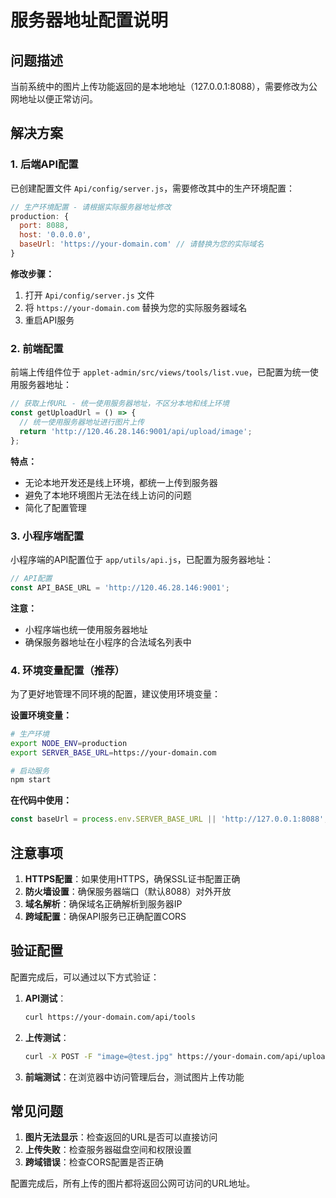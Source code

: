 # 服务器地址配置说明

## 问题描述
当前系统中的图片上传功能返回的是本地地址（127.0.0.1:8088），需要修改为公网地址以便正常访问。

## 解决方案

### 1. 后端API配置

已创建配置文件 `Api/config/server.js`，需要修改其中的生产环境配置：

```javascript
// 生产环境配置 - 请根据实际服务器地址修改
production: {
  port: 8088,
  host: '0.0.0.0',
  baseUrl: 'https://your-domain.com' // 请替换为您的实际域名
}
```

**修改步骤：**
1. 打开 `Api/config/server.js` 文件
2. 将 `https://your-domain.com` 替换为您的实际服务器域名
3. 重启API服务

### 2. 前端配置

前端上传组件位于 `applet-admin/src/views/tools/list.vue`，已配置为统一使用服务器地址：

```javascript
// 获取上传URL - 统一使用服务器地址，不区分本地和线上环境
const getUploadUrl = () => {
  // 统一使用服务器地址进行图片上传
  return 'http://120.46.28.146:9001/api/upload/image';
};
```

**特点：**
- 无论本地开发还是线上环境，都统一上传到服务器
- 避免了本地环境图片无法在线上访问的问题
- 简化了配置管理

### 3. 小程序端配置

小程序端的API配置位于 `app/utils/api.js`，已配置为服务器地址：

```javascript
// API配置
const API_BASE_URL = 'http://120.46.28.146:9001';
```

**注意：**
- 小程序端也统一使用服务器地址
- 确保服务器地址在小程序的合法域名列表中

### 4. 环境变量配置（推荐）

为了更好地管理不同环境的配置，建议使用环境变量：

**设置环境变量：**
```bash
# 生产环境
export NODE_ENV=production
export SERVER_BASE_URL=https://your-domain.com

# 启动服务
npm start
```

**在代码中使用：**
```javascript
const baseUrl = process.env.SERVER_BASE_URL || 'http://127.0.0.1:8088';
```

## 注意事项

1. **HTTPS配置**：如果使用HTTPS，确保SSL证书配置正确
2. **防火墙设置**：确保服务器端口（默认8088）对外开放
3. **域名解析**：确保域名正确解析到服务器IP
4. **跨域配置**：确保API服务已正确配置CORS

## 验证配置

配置完成后，可以通过以下方式验证：

1. **API测试**：
   ```bash
   curl https://your-domain.com/api/tools
   ```

2. **上传测试**：
   ```bash
   curl -X POST -F "image=@test.jpg" https://your-domain.com/api/upload/image
   ```

3. **前端测试**：在浏览器中访问管理后台，测试图片上传功能

## 常见问题

1. **图片无法显示**：检查返回的URL是否可以直接访问
2. **上传失败**：检查服务器磁盘空间和权限设置
3. **跨域错误**：检查CORS配置是否正确

配置完成后，所有上传的图片都将返回公网可访问的URL地址。 